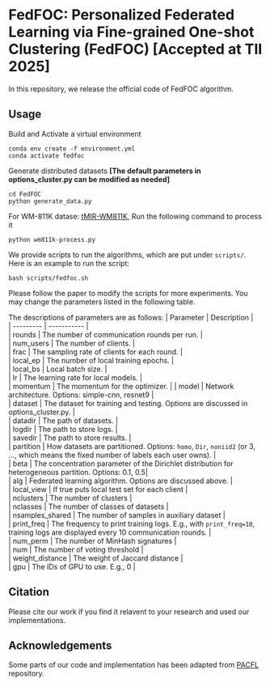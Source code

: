 # FedFOC: Personalized Federated Learning via Fine-grained One-shot Clustering (FedFOC) **[Accepted at TII 2025]**

In this repository, we release the official code of FedFOC algorithm.


## Usage

Build and Activate a virtual environment
```
conda env create -f environment.yml
conda activate fedfoc
```

Generate distributed datasets **[The default parameters in options_cluster.py can be modified as needed]**
```
cd FedFOC
python generate_data.py
```

For WM-811K datase: [tMIR-WM811K](http://mirlab.org/dataSet/public/), Run the following command to process it
```
python wm811k-process.py
```

We provide scripts to run the algorithms, which are put under `scripts/`. Here is an example to run the script:
```
bash scripts/fedfoc.sh
```
Please follow the paper to modify the scripts for more experiments. You may change the parameters listed in the following table.

The descriptions of parameters are as follows:
| Parameter | Description |  
| --------- | ----------- |  
| rounds            | The number of communication rounds per run. |  
| num_users         | The number of clients. |  
| frac              | The sampling rate of clients for each round. |  
| local_ep          | The number of local training epochs. |  
| local_bs          | Local batch size. |  
| lr                | The learning rate for local models. |  
| momentum          | The momentum for the optimizer. |
| model             | Network architecture. Options: simple-cnn, resnet9 |  
| dataset           | The dataset for training and testing. Options are discussed in options_cluster.py. |  
| datadir           | The path of datasets. |  
| logdir            | The path to store logs. |  
| savedir           | The path to store results. |  
| partition         | How datasets are partitioned. Options: `homo`, `Dir`, `noniid2` (or 3, ..., which means the fixed number of labels each user owns). |  
| beta              | The concentration parameter of the Dirichlet distribution for heterogeneous partition. Options: 0.1, 0.5|  
| alg               | Federated learning algorithm. Options are discussed above. |  
| local_view        | If true puts local test set for each client |  
| nclusters         | The number of clusters |  
| nclasses          | The number of classes of datasets |  
| nsamples_shared   | The number of samples in auxiliary dataset |  
| print_freq        | The frequency to print training logs. E.g., with `print_freq=10`, training logs are displayed every 10 communication rounds. |  
| num_perm          | The number of MinHash signatures |  
| num               | The number of voting threshold |  
| weight_distance   | The weight of Jaccard distance |  
| gpu               | The IDs of GPU to use. E.g., 0 |  

## Citation 
Please cite our work if you find it relavent to your research and used our implementations.

## Acknowledgements
Some parts of our code and implementation has been adapted from [PACFL](https://github.com/MMorafah/PACFL) repository.
